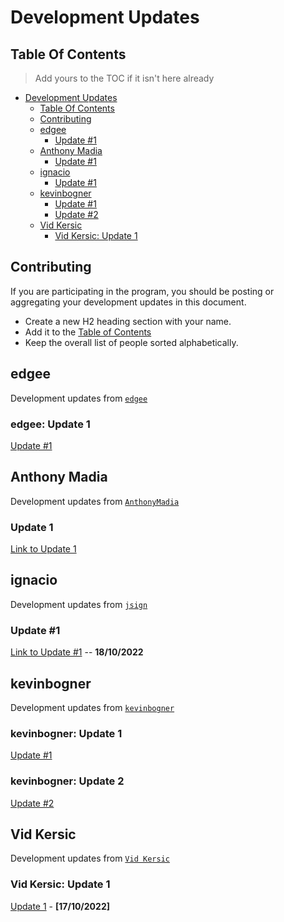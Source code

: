 # Development Updates

## Table Of Contents

> Add yours to the TOC if it isn't here already

- [Development Updates](#development-updates)
  - [Table Of Contents](#table-of-contents)
  - [Contributing](#contributing)
  - [edgee](#edgee)
    - [Update #1](edgee-update-1)
  - [Anthony Madia](#anthony-madia)
    - [Update #1](#anthony-madia-update)
  - [ignacio](#ignacio)
    - [Update #1](#ignacio-update-1)
  - [kevinbogner](#kevinbogner)
    - [Update #1](#kevinbogner-update-1)
    - [Update #2](#kevinbogner-update-2)
  - [Vid Kersic](#vid-kersic)
    - [Vid Kersic: Update 1](#vid-kersic-update-1) 

## Contributing

If you are participating in the program, you should be posting or aggregating
your development updates in this document.

- Create a new H2 heading section with your name.
- Add it to the [Table of Contents](#table-of-contents)
- Keep the overall list of people sorted alphabetically.


## edgee
Development updates from [`edgee`](https://github.com/EagleEdge)

### edgee: Update 1

[Update #1](https://hackmd.io/@EagleEdge/BJ-CVQJ4j)

## Anthony Madia
Development updates from [`AnthonyMadia`](https://github.com/AnthonyMadia)

### Update 1
[Link to Update 1](https://hackmd.io/nYbSykDpQy20n1JGo30X3Q?view)
## ignacio
Development updates from [`jsign`](https://github.com/jsign)

### Update #1
[Link to Update #1](https://hackmd.io/@jsign/cohort-tree-update-1) -- **18/10/2022**

## kevinbogner

Development updates from [`kevinbogner`](https://github.com/kevinbogner)

### kevinbogner: Update 1

[Update #1](https://hackmd.io/@lODlsf2CR9uWlyIyEdjjPQ/HkeQ_Qnfi)

### kevinbogner: Update 2

[Update #2](https://hackmd.io/@lODlsf2CR9uWlyIyEdjjPQ/SkSBLnG7i)

## Vid Kersic

Development updates from [`Vid Kersic`](https://github.com/vid201/)

### Vid Kersic: Update 1

[Update 1](https://hackmd.io/@Vid201/epf-the-third-cohort-update-1) - **[17/10/2022]**
